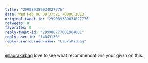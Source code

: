 ```yaml
---
title: "299089389034827776"
date: Wed Feb 06 09:37:21 +0000 2013
original-tweet-id: "299089389034827776"
retweets: 0
favorites: 0
reply-tweet-id: "299088777001984001"
reply-user-id: "14849130"
reply-user-screen-name: "LauraKalbag"
---
```

<a href="https://twitter.com/laurakalbag">@laurakalbag</a> love to see what recommendations your given on this.
